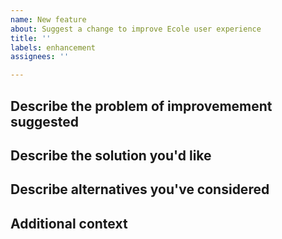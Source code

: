 ```yaml
---
name: New feature
about: Suggest a change to improve Ecole user experience
title: ''
labels: enhancement
assignees: ''

---
```


## Describe the problem of improvemement suggested
<!-- A clear and concise description of what the feature is. -->

## Describe the solution you'd like
<!-- A clear and concise description of what you want to happen. -->

## Describe alternatives you've considered
<!-- A clear and concise description of any alternative solutions or features you've considered. -->

## Additional context
<!-- Add any other context or screenshots about the feature request here. -->
